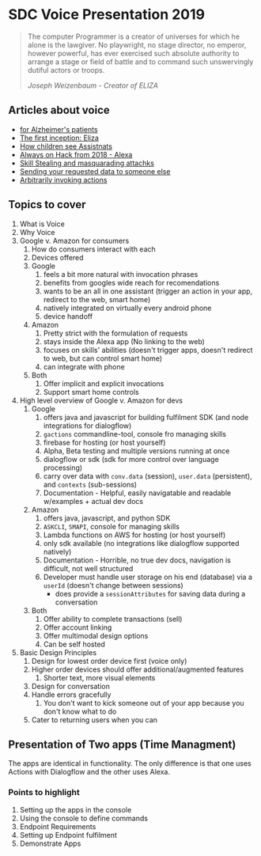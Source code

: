 # SDC Voice Presentation 2019

> The computer Programmer is a creator of universes for which he alone is the lawgiver. No playwright, no stage director, no emperor, however powerful, has ever exercised such absolute authority to arrange a stage or field of battle and to command such unswervingly dutiful actors or troops.
>
> *Joseph Weizenbaum - Creator of ELIZA*

## Articles about voice

- [for Alzheimer's patients](https://medium.com/@JaysThoughts/using-the-amazon-echo-to-improve-the-lives-of-alzheimers-patients-f5727560a5eb)
- [The first inception: Eliza](http://digg.com/2017/amazon-alexa-is-not-your-friend)
- [How children see Assistnats](https://www.technologyreview.com/s/608430/growing-up-with-alexa/)
- [Always on Hack from 2018 - Alexa](https://www.zdnet.com/article/amazons-alexa-could-be-tricked-into-snooping-on-users-say-security-researchers/)
- [Skill Stealing and masquarading attachks](https://www.csoonline.com/article/3273929/voice-squatting-attacks-hacks-turn-amazon-alexa-google-home-into-secret-eavesdroppers.html)
- [Sending your requested data to someone else](https://www.forbes.com/sites/kevinmurnane/2018/12/20/amazon-does-the-unthinkable-and-sends-alexa-recordings-to-the-wrong-person/)
- [Arbitrarily invoking actions](https://qz.com/1288743/amazon-alexa-echo-spying-on-users-raises-a-data-privacy-problem/)

## Topics to cover

1. What is Voice
2. Why Voice
3. Google v. Amazon for consumers
    1. How do consumers interact with each
    2. Devices offered
    3. Google
        1. feels a bit more natural with invocation phrases
        2. benefits from googles wide reach for recomendations
        3. wants to be an all in one assistant (trigger an action in your app, redirect to the web, smart home)
        4. natively integrated on virtually every android phone
        5. device handoff
    4. Amazon
        1. Pretty strict with the formulation of requests
        2. stays inside the Alexa app (No linking to the web)
        3. focuses on skills' abilities (doesn't trigger apps, doesn't redirect to web, but can control smart home)
        4. can integrate with phone
    5. Both
        1. Offer implicit and explicit invocations
        2. Support smart home controls
4. High level overview of Google v. Amazon for devs
    1. Google
        1. offers java and javascript for building fulfilment SDK (and node integrations for dialogflow)
        2. `gactions` commandline-tool, console fro managing skills
        3. firebase for hosting (or host yourself)
        4. Alpha, Beta testing and multiple versions running at once
        5. dialogflow or sdk (sdk for more control over language processing)
        6. carry over data with `conv.data` (session), `user.data` (persistent), and `contexts` (sub-sessions)
        7. Documentation - Helpful, easily navigatable and readable w/examples + actual dev docs
    2. Amazon
        1. offers java, javascript, and python SDK
        2. `ASKCLI`, `SMAPI`, console for managing skills
        3. Lambda functions on AWS for hosting (or host yourself)
        4. only sdk available (no integrations like dialogflow supported natively)
        5. Documentation - Horrible, no true dev docs, navigation is difficult, not well structured
        6. Developer must handle user storage on his end (database) via a `userId` (doesn't change between sessions)
            - does provide a `sessionAttributes` for saving data during a conversation
    3. Both
        1. Offer ability to complete transactions (sell)
        2. Offer account linking
        3. Offer multimodal design options
        4. Can be self hosted
5. Basic Design Principles
    1. Design for lowest order device first (voice only)
    2. Higher order devices should offer additional/augmented features
        1. Shorter text, more visual elements
    3. Design for conversation
    4. Handle errors gracefully
        1. You don't want to kick someone out of your app because you don't know what to do
    5. Cater to returning users when you can

## Presentation of Two apps (Time Managment)

The apps are identical in functionality. The only difference is that one uses Actions with Dialogflow and the other uses Alexa.

### Points to highlight

1. Setting up the apps in the console
2. Using the console to define commands
3. Endpoint Requirements
4. Setting up Endpoint fulfilment
5. Demonstrate Apps
